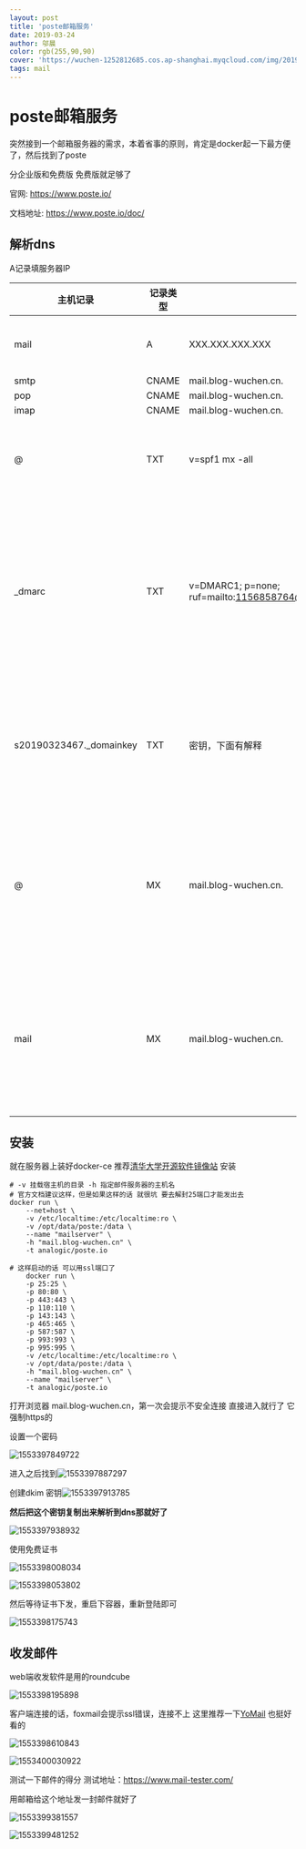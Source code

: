 ```yaml
---
layout: post
title: 'poste邮箱服务'
date: 2019-03-24
author: 邬晨
color: rgb(255,90,90)
cover: 'https://wuchen-1252812685.cos.ap-shanghai.myqcloud.com/img/2019-03-24/th.jpg'
tags: mail
---
```


# poste邮箱服务

突然接到一个邮箱服务器的需求，本着省事的原则，肯定是docker起一下最方便了，然后找到了poste

分企业版和免费版 免费版就足够了

官网: <https://www.poste.io/>

文档地址: <https://www.poste.io/doc/>



## 解析dns

A记录填服务器IP

| 主机记录                | 记录类型 | 记录值                                                       | 备注                                            |
| ----------------------- | -------- | ------------------------------------------------------------ | ----------------------------------------------- |
| mail                    | A        | XXX.XXX.XXX.XXX                                              | 解析到邮件服务器                                |
| smtp                    | CNAME    | mail.blog-wuchen.cn.                                         |                                                 |
| pop                     | CNAME    | mail.blog-wuchen.cn.                                         |                                                 |
| imap                    | CNAME    | mail.blog-wuchen.cn.                                         |                                                 |
| @                       | TXT      | v=spf1 mx -all                                               | 只允许mx地址发邮件                              |
| _dmarc                  | TXT      | v=DMARC1; p=none; ruf=mailto:1156858764@qq.com;rua=mailto:1156858764@qq.com | 验证邮件签名,识别并拦截伪造邮件，发送到指定邮箱 |
| s20190323467._domainkey | TXT      | 密钥，下面有解释                                             | 验证邮件签名,识别并拦截钓鱼邮件                 |
| @                       | MX       | mail.blog-wuchen.cn.                                         | 用于指定负责处理发往收件人域名的邮件服务器      |
| mail                    | MX       | mail.blog-wuchen.cn.                                         | 用于指定负责处理发往收件人域名的邮件服务器      |

## 安装

就在服务器上装好docker-ce 推荐[清华大学开源软件镜像站](<https://mirrors.tuna.tsinghua.edu.cn/help/docker-ce/>) 安装

```shell
# -v 挂载宿主机的目录 -h 指定邮件服务器的主机名
# 官方文档建议这样，但是如果这样的话 就很坑 要去解封25端口才能发出去
docker run \
    --net=host \
    -v /etc/localtime:/etc/localtime:ro \
    -v /opt/data/poste:/data \
    --name "mailserver" \
    -h "mail.blog-wuchen.cn" \
    -t analogic/poste.io
    
# 这样启动的话 可以用ssl端口了
    docker run \
    -p 25:25 \
    -p 80:80 \
    -p 443:443 \
    -p 110:110 \
    -p 143:143 \
    -p 465:465 \
    -p 587:587 \
    -p 993:993 \
    -p 995:995 \
    -v /etc/localtime:/etc/localtime:ro \
    -v /opt/data/poste:/data \
    -h "mail.blog-wuchen.cn" \
    --name "mailserver" \
    -t analogic/poste.io
```

打开浏览器 mail.blog-wuchen.cn，第一次会提示不安全连接 直接进入就行了 它强制https的

设置一个密码

![1553397849722](https://wuchen-1252812685.cos.ap-shanghai.myqcloud.com/img/2019-03-24/1553397849722.png)

进入之后找到![1553397887297](https://wuchen-1252812685.cos.ap-shanghai.myqcloud.com/img/2019-03-24/1553397887297.png)

创建dkim 密钥![1553397913785](https://wuchen-1252812685.cos.ap-shanghai.myqcloud.com/img/2019-03-24/1553397913785.png)

**然后把这个密钥复制出来解析到dns那就好了**

![1553397938932](https://wuchen-1252812685.cos.ap-shanghai.myqcloud.com/img/2019-03-24/1553397938932.png)

使用免费证书

![1553398008034](https://wuchen-1252812685.cos.ap-shanghai.myqcloud.com/img/2019-03-24/1553398008034.png)

![1553398053802](https://wuchen-1252812685.cos.ap-shanghai.myqcloud.com/img/2019-03-24/1553398053802.png)

然后等待证书下发，重启下容器，重新登陆即可

![1553398175743](https://wuchen-1252812685.cos.ap-shanghai.myqcloud.com/img/2019-03-24/1553398175743.png)

## 收发邮件

web端收发软件是用的roundcube

![1553398195898](https://wuchen-1252812685.cos.ap-shanghai.myqcloud.com/img/2019-03-24/1553398195898.png)

客户端连接的话，foxmail会提示ssl错误，连接不上 这里推荐一下[YoMail](<http://www.nextechat.com/>) 也挺好看的

![1553398610843](https://wuchen-1252812685.cos.ap-shanghai.myqcloud.com/img/2019-03-24/1553398610843.png)

![1553400030922](https://wuchen-1252812685.cos.ap-shanghai.myqcloud.com/img/2019-03-24/1553400030922.png)

测试一下邮件的得分 测试地址：<https://www.mail-tester.com/>

用邮箱给这个地址发一封邮件就好了

![1553399381557](https://wuchen-1252812685.cos.ap-shanghai.myqcloud.com/img/2019-03-24/1553399381557.png)

![1553399481252](https://wuchen-1252812685.cos.ap-shanghai.myqcloud.com/img/2019-03-24/1553399481252.png)



